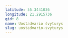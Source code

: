 ```yaml
---
latitude: 55.3441036
longitude: 21.2915736
gid: 8
name: Uostadvario švyturys
slug: uostadvario-svyturys
---
```



